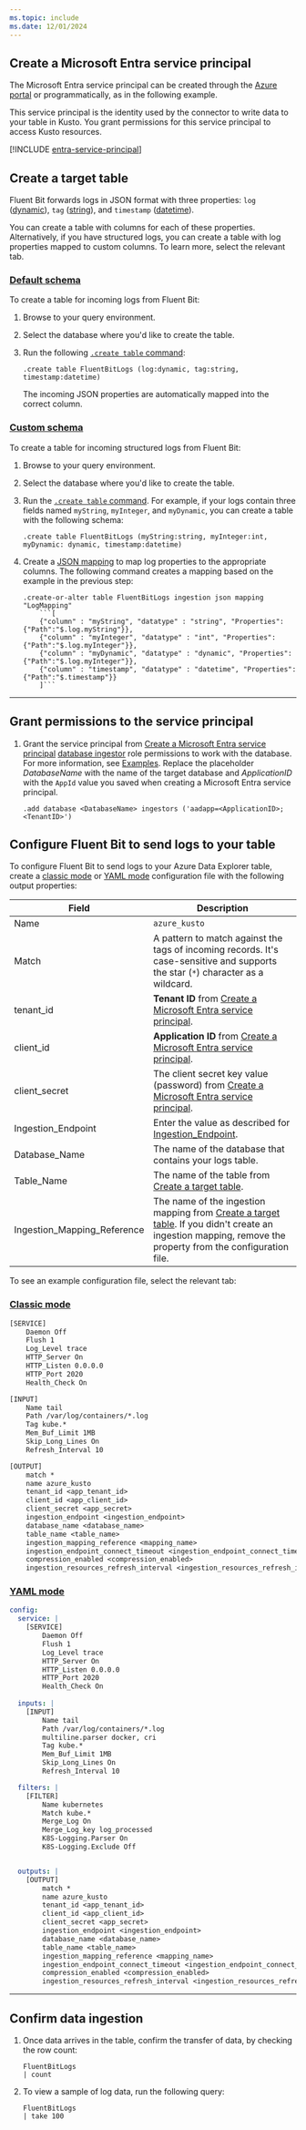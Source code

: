 ```yaml
---
ms.topic: include
ms.date: 12/01/2024
---
```

## Create a Microsoft Entra service principal

The Microsoft Entra service principal can be created through the [Azure portal](/azure/active-directory/develop/howto-create-service-principal-portal) or programmatically, as in the following example.

This service principal is the identity used by the connector to write data to your table in Kusto. You grant permissions for this service principal to access Kusto resources.

[!INCLUDE [entra-service-principal](../entra-service-principal.md)]

## Create a target table

Fluent Bit forwards logs in JSON format with three properties: `log` ([dynamic](/azure/data-explorer/kusto/query/scalar-data-types/dynamic)), `tag` ([string](/azure/data-explorer/kusto/query/scalar-data-types/string)), and `timestamp` ([datetime](/azure/data-explorer/kusto/query/scalar-data-types/datetime)).

You can create a table with columns for each of these properties. Alternatively, if you have structured logs, you can create a table with log properties mapped to custom columns. To learn more, select the relevant tab.

### [Default schema](#tab/default)

To create a table for incoming logs from Fluent Bit:

1. Browse to your query environment.
1. Select the database where you'd like to create the table.
1. Run the following [`.create table` command](/azure/data-explorer/kusto/management/create-table-command):

    ```kusto
    .create table FluentBitLogs (log:dynamic, tag:string, timestamp:datetime)
    ```

   The incoming JSON properties are automatically mapped into the correct column.

### [Custom schema](#tab/custom)

To create a table for incoming structured logs from Fluent Bit:

1. Browse to your query environment.
1. Select the database where you'd like to create the table.
1. Run the [`.create table` command](/azure/data-explorer/kusto/management/create-table-command). For example, if your logs contain three fields named `myString`, `myInteger`, and `myDynamic`, you can create a table with the following schema:

    ```kusto
    .create table FluentBitLogs (myString:string, myInteger:int, myDynamic: dynamic, timestamp:datetime)
    ```

1. Create a [JSON mapping](/azure/data-explorer/kusto/management/mappings) to map log properties to the appropriate columns. The following command creates a mapping based on the example in the previous step:

    ```kusto
    .create-or-alter table FluentBitLogs ingestion json mapping "LogMapping" 
        ```[
        {"column" : "myString", "datatype" : "string", "Properties":{"Path":"$.log.myString"}},
        {"column" : "myInteger", "datatype" : "int", "Properties":{"Path":"$.log.myInteger"}}, 
        {"column" : "myDynamic", "datatype" : "dynamic", "Properties":{"Path":"$.log.myInteger"}}, 
        {"column" : "timestamp", "datatype" : "datetime", "Properties":{"Path":"$.timestamp"}} 
        ]```
    ```

---

## Grant permissions to the service principal

1. Grant the service principal from [Create a Microsoft Entra service principal](#create-a-microsoft-entra-service-principal) [database ingestor](/azure/data-explorer/kusto/access-control/role-based-access-control) role permissions to work with the database. For more information, see [Examples](/azure/data-explorer/kusto/management/manage-database-security-roles). Replace the placeholder *DatabaseName* with the name of the target database and *ApplicationID* with the `AppId` value you saved when creating a Microsoft Entra service principal.

    ```kusto
    .add database <DatabaseName> ingestors ('aadapp=<ApplicationID>;<TenantID>')
    ```

## Configure Fluent Bit to send logs to your table

To configure Fluent Bit to send logs to your Azure Data Explorer table, create a [classic mode](https://docs.fluentbit.io/manual/administration/configuring-fluent-bit/classic-mode/configuration-file) or [YAML mode](https://docs.fluentbit.io/manual/administration/configuring-fluent-bit/yaml/configuration-file) configuration file with the following output properties:

| Field | Description |
|--|--|
| Name | `azure_kusto` |
| Match | A pattern to match against the tags of incoming records. It's case-sensitive and supports the star (`*`) character as a wildcard. |
| tenant_id | **Tenant ID** from [Create a Microsoft Entra service principal](#create-a-microsoft-entra-service-principal). |
| client_id | **Application ID** from [Create a Microsoft Entra service principal](#create-a-microsoft-entra-service-principal). |
| client_secret | The client secret key value (password) from [Create a Microsoft Entra service principal](#create-a-microsoft-entra-service-principal). |
| Ingestion_Endpoint | Enter the value as described for [Ingestion_Endpoint](#ingestion-uri). |
| Database_Name | The name of the database that contains your logs table. |
| Table_Name | The name of the table from [Create a target table](#create-a-target-table). |
| Ingestion_Mapping_Reference | The name of the ingestion mapping from [Create a target table](#create-a-target-table). If you didn't create an ingestion mapping, remove the property from the configuration file. |

To see an example configuration file, select the relevant tab:

### [Classic mode](#tab/classic)

```txt
[SERVICE]
    Daemon Off
    Flush 1
    Log_Level trace
    HTTP_Server On
    HTTP_Listen 0.0.0.0
    HTTP_Port 2020
    Health_Check On

[INPUT]
    Name tail
    Path /var/log/containers/*.log
    Tag kube.*
    Mem_Buf_Limit 1MB
    Skip_Long_Lines On
    Refresh_Interval 10

[OUTPUT]
    match *
    name azure_kusto
    tenant_id <app_tenant_id>
    client_id <app_client_id>
    client_secret <app_secret>
    ingestion_endpoint <ingestion_endpoint>
    database_name <database_name>
    table_name <table_name>
    ingestion_mapping_reference <mapping_name>
    ingestion_endpoint_connect_timeout <ingestion_endpoint_connect_timeout>
    compression_enabled <compression_enabled>
    ingestion_resources_refresh_interval <ingestion_resources_refresh_interval>
```

### [YAML mode](#tab/yaml)

```yaml
config:
  service: |
    [SERVICE]
        Daemon Off
        Flush 1
        Log_Level trace
        HTTP_Server On
        HTTP_Listen 0.0.0.0
        HTTP_Port 2020
        Health_Check On
        
  inputs: |
    [INPUT]
        Name tail
        Path /var/log/containers/*.log
        multiline.parser docker, cri
        Tag kube.*
        Mem_Buf_Limit 1MB
        Skip_Long_Lines On
        Refresh_Interval 10

  filters: |
    [FILTER]
        Name kubernetes
        Match kube.*
        Merge_Log On
        Merge_Log_key log_processed
        K8S-Logging.Parser On
        K8S-Logging.Exclude Off


  outputs: |
    [OUTPUT]
        match *
        name azure_kusto
        tenant_id <app_tenant_id>
        client_id <app_client_id>
        client_secret <app_secret>
        ingestion_endpoint <ingestion_endpoint>
        database_name <database_name>
        table_name <table_name>
        ingestion_mapping_reference <mapping_name>
        ingestion_endpoint_connect_timeout <ingestion_endpoint_connect_timeout>
        compression_enabled <compression_enabled>
        ingestion_resources_refresh_interval <ingestion_resources_refresh_interval>
```

---

## Confirm data ingestion

1. Once data arrives in the table, confirm the transfer of data, by checking the row count:

    ```Kusto
    FluentBitLogs
    | count
    ```

1. To view a sample of log data, run the following query:

    ```Kusto
    FluentBitLogs
    | take 100
    ```
